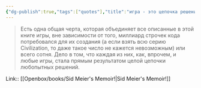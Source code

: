 ```yaml
---
{"dg-publish":true,"tags":["quotes"],"title":"игра - это цепочка решений","date":"2022-07-17T22:08:54+03:00","modified_at":"2023-11-30T11:24:05+03:00","alias":"игра - это цепочка решений","dg-path":"/quotes/202207172208.md","permalink":"/quotes/202207172208/","dgPassFrontmatter":true}
---
```



> Есть одна общая черта, которая объединяет все описанные в этой книге игры, вне зависимости от того, миллиард строчек кода потребовался для их создания (а если взять всю серию Civilization, то даже такое число не кажется невозможным) или всего сотня. Дело в том, что каждая из них, как, впрочем, и любые игры, стала прямым результатом целой цепочки любопытных решений.

Link:: [[Openbox/books/Sid Meier's Memoir!\|Sid Meier's Memoir!]]
